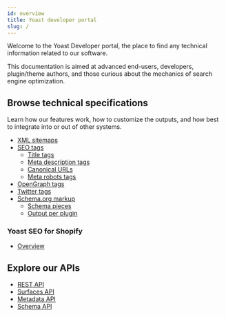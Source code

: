 ```yaml
---
id: overview
title: Yoast developer portal
slug: /
---
```


Welcome to the Yoast Developer portal, the place to find any technical information related to our software.

This documentation is aimed at advanced end-users, developers, plugin/theme authors, and those curious about the mechanics of search engine optimization.

## Browse technical specifications
Learn how our features work, how to customize the outputs, and how best to integrate into or out of other systems.

- [XML sitemaps](features/xml-sitemaps/overview.md)
- [SEO tags](features/seo-tags/canonical-urls/overview.md)
  - [Title tags](features/seo-tags/titles/overview.md)
  - [Meta description tags](features/seo-tags/descriptions/overview.md)
  - [Canonical URLs](features/seo-tags/canonical-urls/overview.md)
  - [Meta robots tags](features/seo-tags/meta-robots/overview.md)
- [OpenGraph tags](features/opengraph/overview.md)
- [Twitter tags](features/twitter/functional-specification.md)
- [Schema.org markup](features/schema/overview.md)
  - [Schema pieces](/features/schema/pieces.md)
  - [Output per plugin](/features/schema/plugins.md)

### Yoast SEO for Shopify
- [Overview](shopify/overview.md)

## Explore our APIs
- [REST API](customization/apis/rest-api)
- [Surfaces API](customization/apis/surfaces-api)
- [Metadata API](customization/apis/metadata-api)
- [Schema API](features/schema/api)
